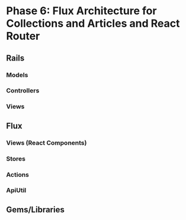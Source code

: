 # Phase 6: Flux Architecture for Collections and Articles and React Router 

## Rails
### Models


### Controllers


### Views


## Flux
### Views (React Components)

### Stores

### Actions

### ApiUtil

## Gems/Libraries
